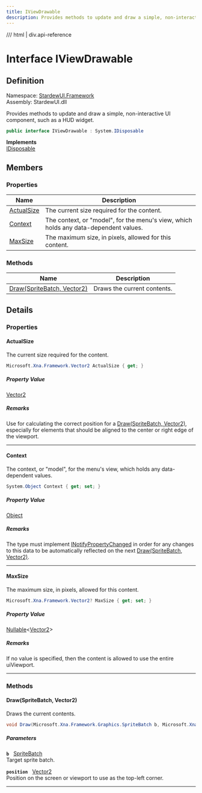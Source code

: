 ```yaml
---
title: IViewDrawable
description: Provides methods to update and draw a simple, non-interactive UI component, such as a HUD widget.
---
```


<link rel="stylesheet" href="/StardewUI/stylesheets/reference.css" />

/// html | div.api-reference

# Interface IViewDrawable

## Definition

<div class="api-definition" markdown>

Namespace: [StardewUI.Framework](index.md)  
Assembly: StardewUI.dll  

</div>

Provides methods to update and draw a simple, non-interactive UI component, such as a HUD widget.

```cs
public interface IViewDrawable : System.IDisposable
```

**Implements**  
[IDisposable](https://learn.microsoft.com/en-us/dotnet/api/system.idisposable)

## Members

### Properties

 | Name | Description |
| --- | --- |
| [ActualSize](#actualsize) | The current size required for the content. | 
| [Context](#context) | The context, or "model", for the menu's view, which holds any data-dependent values. | 
| [MaxSize](#maxsize) | The maximum size, in pixels, allowed for this content. | 

### Methods

 | Name | Description |
| --- | --- |
| [Draw(SpriteBatch, Vector2)](#drawspritebatch-vector2) | Draws the current contents. | 

## Details

### Properties

#### ActualSize

The current size required for the content.

```cs
Microsoft.Xna.Framework.Vector2 ActualSize { get; }
```

##### Property Value

[Vector2](https://docs.monogame.net/api/Microsoft.Xna.Framework.Vector2.html)

##### Remarks

Use for calculating the correct position for a [Draw(SpriteBatch, Vector2)](iviewdrawable.md#drawspritebatch-vector2), especially for elements that should be aligned to the center or right edge of the viewport.

-----

#### Context

The context, or "model", for the menu's view, which holds any data-dependent values.

```cs
System.Object Context { get; set; }
```

##### Property Value

[Object](https://learn.microsoft.com/en-us/dotnet/api/system.object)

##### Remarks

The type must implement [INotifyPropertyChanged](https://learn.microsoft.com/en-us/dotnet/api/system.componentmodel.inotifypropertychanged) in order for any changes to this data to be automatically reflected on the next [Draw(SpriteBatch, Vector2)](iviewdrawable.md#drawspritebatch-vector2).

-----

#### MaxSize

The maximum size, in pixels, allowed for this content.

```cs
Microsoft.Xna.Framework.Vector2? MaxSize { get; set; }
```

##### Property Value

[Nullable](https://learn.microsoft.com/en-us/dotnet/api/system.nullable-1)<[Vector2](https://docs.monogame.net/api/Microsoft.Xna.Framework.Vector2.html)>

##### Remarks

If no value is specified, then the content is allowed to use the entire uiViewport.

-----

### Methods

#### Draw(SpriteBatch, Vector2)

Draws the current contents.

```cs
void Draw(Microsoft.Xna.Framework.Graphics.SpriteBatch b, Microsoft.Xna.Framework.Vector2 position);
```

##### Parameters

**`b`** &nbsp; [SpriteBatch](https://docs.monogame.net/api/Microsoft.Xna.Framework.Graphics.SpriteBatch.html)  
Target sprite batch.

**`position`** &nbsp; [Vector2](https://docs.monogame.net/api/Microsoft.Xna.Framework.Vector2.html)  
Position on the screen or viewport to use as the top-left corner.

-----

